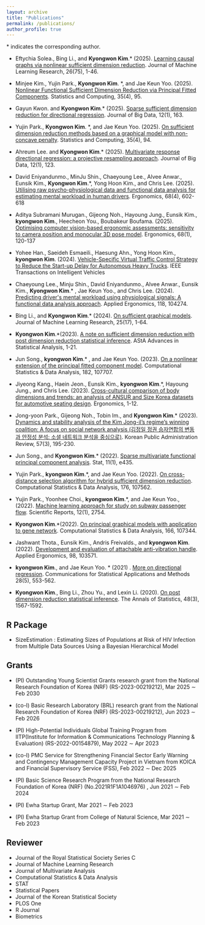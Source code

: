```yaml
---
layout: archive
title: "Publications"
permalink: /publications/
author_profile: true
---
```


<span>*<span> indicates the corresponding author.

- Eftychia Solea., Bing Li., and **Kyongwon Kim**.<span>*<span> (2025). [Learning causal graphs via nonlinear sufficient dimension reduction](https://www.jmlr.org/papers/v26/24-0048.html). Journal of Machine Learning Research,  26(75), 1-46.


- Minjee Kim., Yujin Park., **Kyongwon Kim**. <span>*<span>, and Jae Keun Yoo. (2025). [Nonlinear Functional Sufficient Dimension Reduction via Principal Fitted Components](https://link.springer.com/article/10.1007/s11222-025-10633-7). Statistics and Computing,  35(4), 95.


- Gayun Kwon. and **Kyongwon Kim**.<span>*<span> (2025). [Sparse sufficient dimension reduction for directional regression](https://link.springer.com/article/10.1186/s40537-025-01219-1). Journal of Big Data,  12(1), 163.


- Yujin Park., **Kyongwon Kim**. <span>*<span>, and Jae Keun Yoo. (2025). [On sufficient dimension reduction methods based on a graphical model with non-concave penalty](https://link.springer.com/article/10.1007/s11222-025-10625-7). Statistics and Computing,  35(4), 94.

- Ahreum Lee. and **Kyongwon Kim**.<span>*<span> (2025). [Multivariate response directional regression: a projective resampling approach](https://link.springer.com/article/10.1186/s40537-025-01166-x). Journal of Big Data,  12(1), 123.


- David Eniyandunmo., MinJu Shin., Chaeyoung Lee., Alvee Anwar., Eunsik Kim., **Kyongwon Kim**.<span>*<span>, Yong Hoon Kim., and Chris Lee. (2025). [Utilising raw psycho-physiological data and functional data analysis for estimating mental workload in human drivers](https://www.tandfonline.com/doi/full/10.1080/00140139.2024.2379949). Ergonomics,  68(4), 602-618

- Aditya Subramani Murugan., Gijeong Noh., Hayoung Jung., Eunsik Kim., **kyongwon Kim**., Heecheon You., Boubakeur Boufama. (2025). [Optimising computer vision-based ergonomic assessments: sensitivity to camera position and monocular 3D pose model](https://www.tandfonline.com/doi/abs/10.1080/00140139.2024.2304578). Ergonomics, 68(1), 120-137

- Yohee Han., Saeideh Esmaeili., Haesung Ahn., Yong Hoon Kim., **kyongwon Kim**. (2024). [Vehicle-Specific Virtual Traffic Control Strategy to Reduce the Start-up Delay for Autonomous Heavy Trucks](https://ieeexplore.ieee.org/abstract/document/10748353). IEEE Transactions on Intelligent Vehicles


- Chaeyoung Lee., Minju Shin., David Eniyandunmo., Alvee Anwar., Eunsik Kim., **Kyongwon Kim**.<span>*<span> , Jae Keun Yoo., and Chris Lee. (2024). [Predicting driver's mental workload using physiological signals: A functional data analysis approach](https://www.sciencedirect.com/science/article/pii/S0003687024000516?dgcid=rss_sd_all). Applied Ergonomics,  118, 104274.




- Bing Li., and **Kyongwon Kim**.<span>*<span> (2024). [On sufficient graphical models](https://www.jmlr.org/papers/volume25/23-0893/23-0893.pdf). Journal of Machine Learning Research,  25(17), 1-64.



- **Kyongwon Kim**.<span>*<span>(2023). [A note on sufficient dimension reduction with post dimension reduction statistical inference](https://link.springer.com/article/10.1007/s10182-023-00491-x). AStA Advances in Statistical Analysis,  1-21.



- Jun Song., **kyongwon Kim**.<span>*<span> , and Jae Keun Yoo. (2023). [On a nonlinear extension of the principal fitted component model](https://www.sciencedirect.com/science/article/pii/S016794732300018X?casa_token=LTj4O1b1mcAAAAAA:Vy2Rzu0CnMFTv5zabfsybR74OENGqvZ2Sa8DGwBenvU0ICmzSmAUku9UT4ZwQt3yYHIzLzQ6BDU). Computational Statistics & Data Analysis, 182, 107707.


- Jiyeong Kang., Haein Jeon., Eunsik Kim., **kyongwon Kim**.<span>*<span>, Hayoung Jung., and Chris Lee. (2023). [Cross-cultural comparison of body dimensions and trends: an analysis of ANSUR and Size Korea datasets for automotive seating design](https://www.tandfonline.com/doi/abs/10.1080/00140139.2023.2206073). Ergonomics, 1-12.


- Jong-yoon Park., Gijeong Noh., Tobin Im., and **Kyongwon Kim**.<span>*<span> (2023). [Dynamics and stability analysis of the Kim Jong-il’s regime’s winning coalition: A focus on social network analysis (김정일 정권 승자연합의 변동과 안정성 분석: 소셜 네트워크 분석을 중심으로)](https://kiss.kstudy.com/Detail/Ar?key=4042686). Korean Public Administration Review, 57(3), 195-230.



- Jun Song., and **Kyongwon Kim**.<span>*<span> (2022). [Sparse multivariate functional principal component analysis](https://onlinelibrary.wiley.com/doi/abs/10.1002/sta4.435). Stat, 11(1), e435.



- Yujin Park., **kyongwon Kim**.<span>*<span>, and Jae Keun Yoo. (2022). [On cross-distance selection algorithm for hybrid sufficient dimension reduction](https://www.sciencedirect.com/science/article/pii/S0167947322001426?casa_token=2RBEHon6lTgAAAAA:TQ8fczR7qYdMAUG7kJrAppCch4DqB0qQqMoifiPZt3YaYxzryCoVVBbkiRTVhaXVL3D4dJcn30Y). Computational Statistics & Data Analysis, 176, 107562.


- Yujin Park., Yoonhee Choi., **kyongwon Kim**.<span>*<span>, and Jae Keun Yoo., (2022). [Machine learning approach for study on subway passenger flow](https://www.nature.com/articles/s41598-022-06767-7). Scientific Reports, 12(1), 2754.


- **Kyongwon Kim**.<span>*<span>(2022). [On principal graphical models with application to gene network](https://www.sciencedirect.com/science/article/pii/S016794732100178X?casa_token=xHkSruu-KlUAAAAA:sg_PTHXsdICwpPt1gf2WuYLO11ykoQM6KAgCC3j--LrbZLpOybOfajbAn_543PdoZlB1L7wd6kw). Computational Statistics & Data Analysis, 166, 107344.


- Jashwant  Thota., Eunsik Kim., Andris Freivalds., and **kyongwon Kim**. (2022). [Development and evaluation of attachable anti-vibration handle](https://www.sciencedirect.com/science/article/pii/S0003687021002180?casa_token=1ISBoXpUrOkAAAAA:Bf4pqNSXAp6g17TqvWSxbsMWOE_rCYCJCbV_sCKgOwAbK4YBgIByEZX0XgGW69zHaAeDW4Ae6z0). Applied Ergonomics, 98, 103571.


- **kyongwon Kim**., and Jae Keun Yoo. <span>*<span> (2021) . [More on directional regression](http://www.csam.or.kr/journal/view.html?doi=10.29220/CSAM.2021.28.5.553). Communications for Statistical Applications and Methods 28(5), 553-562.


- **Kyongwon Kim**., Bing Li., Zhou Yu., and Lexin Li.  (2020). [On post dimension reduction statistical inference](https://projecteuclid.org/journals/annals-of-statistics/volume-48/issue-3/On-post-dimension-reduction-statistical-inference/10.1214/19-AOS1859.full). The Annals of Statistics, 48(3), 1567-1592.


## R Package

- SizeEstimation : Estimating Sizes of Populations at Risk of HIV Infection from Multiple Data Sources Using a Bayesian Hierarchical Model

## Grants

- (PI)  Outstanding Young Scientist Grants research grant from the National Research
Foundation of Korea (NRF) (RS-2023-00219212),  Mar 2025 $\sim$ Feb 2030

- (co-I)  Basic Research Laboratory (BRL) research grant from the National Research
Foundation of Korea (NRF) (RS-2023-00219212),  Jun 2023 $\sim$ Feb 2026

- (PI) High-Potential Individuals Global Training Program from IITP(Institute for Information $\&$
Communications Technology Planning $\&$ Evaluation) (RS-2022-00154879), May 2022 $\sim$ Apr 2023

- (co-I) PMC Service for Strengthening Financial Sector Early Warning and Contingency Management Capacity Project in Vietnam from KOICA and Financial Supervisory Service (FSS), Feb 2022 $\sim$ Dec 2025

- (PI) Basic Science Research Program from the National Research Foundation of Korea (NRF) (No.2021R1F1A1046976) , Jun 2021 $\sim$ Feb 2024

- (PI) Ewha Startup Grant, Mar 2021 $\sim$ Feb 2023

- (PI) Ewha Startup Grant from College of Natural Science, Mar 2021 $\sim$ Feb 2023


## Reviewer

- Journal of the Royal Statistical Society Series C
- Journal of Machine Learning Research
- Journal of Multivariate Analysis
- Computational Statistics & Data Analysis
- STAT
- Statistical Papers
- Journal of the Korean Statistical Society
- PLOS One
- R Journal
- Biometrics



